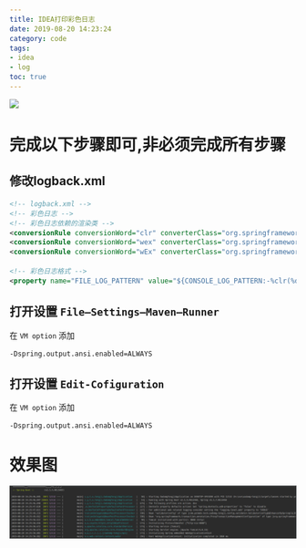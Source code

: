 ```yaml
---
title: IDEA打印彩色日志
date: 2019-08-20 14:23:24
category: code
tags:
- idea
- log
toc: true
---
```

![](https://i.loli.net/2020/01/08/Di8CxeQKAbTNvBI.png)
<!-- more -->

# 完成以下步骤即可,非必须完成所有步骤

## 修改logback.xml

```xml
<!-- logback.xml -->
<!-- 彩色日志 -->
<!-- 彩色日志依赖的渲染类 -->
<conversionRule conversionWord="clr" converterClass="org.springframework.boot.logging.logback.ColorConverter" />
<conversionRule conversionWord="wex" converterClass="org.springframework.boot.logging.logback.WhitespaceThrowableProxyConverter" />
<conversionRule conversionWord="wEx" converterClass="org.springframework.boot.logging.logback.ExtendedWhitespaceThrowableProxyConverter" />

<!-- 彩色日志格式 -->
<property name="FILE_LOG_PATTERN" value="${CONSOLE_LOG_PATTERN:-%clr(%d{yyyy-MM-dd HH:mm:ss.SSS}){faint} %clr(${LOG_LEVEL_PATTERN:-%5p}) %clr(${PID:- }){magenta} %clr(---){faint} %clr([%15.15t]){faint} %clr(%-40.40logger{39}){cyan} %clr(:){faint} %m%n${LOG_EXCEPTION_CONVERSION_WORD:-%wEx}}" />

```



## 打开设置 `File–Settings–Maven–Runner` 

在 `VM option` 添加

```
-Dspring.output.ansi.enabled=ALWAYS
```

## 打开设置 `Edit-Cofiguration` 

在 `VM option` 添加

```
-Dspring.output.ansi.enabled=ALWAYS
```

# 效果图

![彩色日志](/img/idea/彩色日志.png)